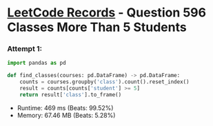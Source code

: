 # [LeetCode Records](../../README.md) - Question 596 Classes More Than 5 Students

### Attempt 1: 
```py
import pandas as pd

def find_classes(courses: pd.DataFrame) -> pd.DataFrame:
    counts = courses.groupby('class').count().reset_index()
    result = counts[counts['student'] >= 5]
    return result['class'].to_frame()
```
- Runtime: 469 ms (Beats: 99.52%)
- Memory: 67.46 MB (Beats: 5.28%)

<br>
